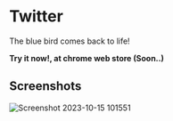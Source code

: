 # Twitter
The blue bird comes back to life!

**Try it now!, at chrome web store (Soon..)**

## Screenshots
![Screenshot 2023-10-15 101551](https://github.com/ponlponl123/The-blue-bird-comes-back-to-life/assets/55607166/21c865c3-aed3-4576-bbad-ef660a646921)
